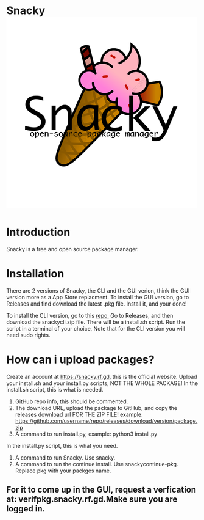 # Snacky ![Snacky](https://github.com/snacky-pkg/snacky/blob/main/icon.png?raw=true)

# Introduction 

Snacky is a free and open source package manager.

# Installation

There are 2 versions of Snacky, the CLI and the GUI verion, think the GUI version more as a App Store replacment.
To install the GUI version, go to Releases and find download the latest .pkg file. Install it, and your done!

To install the CLI version, go to this [repo.](https://github.com/snacky-pkg/snackycli/)
Go to Releases, and then download the snackycli.zip file. There will be a install.sh script.
Run the script in a terminal of your choice, Note that for the CLI version you will need sudo rights.

# How can i upload packages?

Create an account at https://snacky.rf.gd, this is the official website.
Upload your install.sh and your install.py scripts, NOT THE WHOLE PACKAGE!
In the install.sh script, this is what is needed.
1. GitHub repo info, this should be commented.
2. The download URL, upload the package to GitHub, and copy the releases download url FOR THE ZIP FILE! example: https://github.com/username/repo/releases/download/version/package.zip
3. A command to run install.py, example: python3 install.py

In the install.py script, this is what you need.
1. A command to run Snacky. Use snacky.
2. A command to run the continue install. Use snackycontinue-pkg. Replace pkg with your packges name.

## For it to come up in the GUI, request a verfication at: verifpkg.snacky.rf.gd.Make sure you are logged in.
